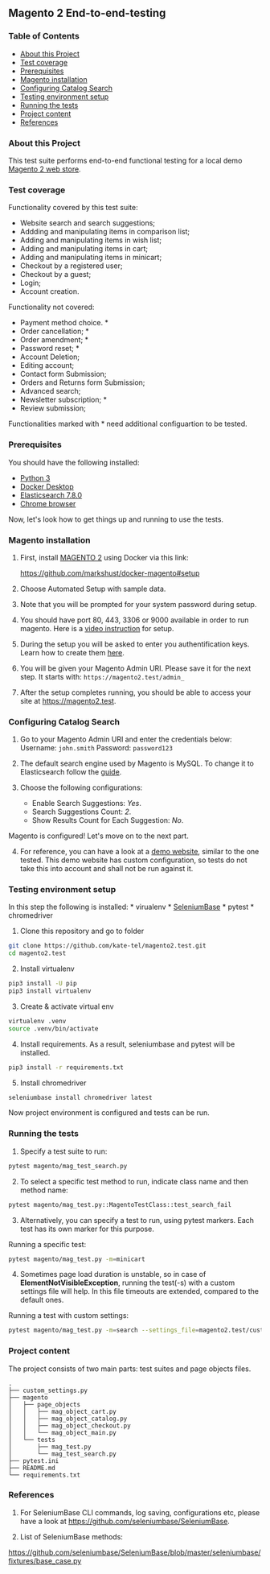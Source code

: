 ## **Magento 2 End-to-end-testing**

### **Table of Contents**

* [About this Project](#about-this-project)
* [Test coverage](#test-coverage)
* [Prerequisites](#prerequisites)
* [Magento installation](#magento-installation)
* [Configuring Catalog Search](#configuring-catalog-search)
* [Testing environment setup](#testing-environment-setup)
* [Running the tests](#running-the-tests)
* [Project content](#project-content)
* [References](#references)

### **About this Project**

This test suite performs end-to-end functional testing for a local demo [Magento 2 web store](https://magento.com/).

### **Test coverage**

Functionality covered by this test suite:

* Website search and search suggestions;
* Addding and manipulating items in comparison list;
* Adding and manipulating items in wish list;
* Adding and manipulating items in cart;
* Adding and manipulating items in minicart;
* Checkout by a registered user;
* Checkout by a guest;
* Login;
* Account creation.

Functionality not covered:

* Payment method choice. *
* Order cancellation; *
* Order amendment;    *
* Password reset; *
* Account Deletion;
* Editing account;
* Contact form Submission;
* Orders and Returns form Submission;
* Advanced search;
* Newsletter subscription;    *
* Review submission;

Functionalities marked with * need additional configuartion to be tested.

### **Prerequisites**

You should have the following installed:

* [Python 3](https://www.python.org/downloads/)
* [Docker Desktop](https://www.docker.com/products/docker-desktop)
* [Elasticsearch 7.8.0](https://www.elastic.co/guide/en/elasticsearch/reference/current/getting-started-install.html#run-elasticsearch-local)
* [Chrome browser](https://www.google.com/chrome/)

Now, let's look how to get things up and running to use the tests.

### **Magento installation**

1. First, install [MAGENTO 2](https://magento.com/) using Docker via this link:

    https://github.com/markshust/docker-magento#setup

2. Choose Automated Setup with sample data.

3. Note that you will be prompted for your system password during setup.

4. You should have port 80, 443, 3306 or 9000 available in order to run magento. Here is a [video instruction](https://courses.m.academy/courses/setup-magento-2-development-environment-docker/lectures/8974570) for setup.

5. During the setup you will be asked to enter you authentification keys. Learn how to create them [here](https://devdocs.magento.com/guides/v2.3/install-gde/prereq/connect-auth.html).

6. You will be given your Magento Admin URI. Please save it for the next step. It starts with: `https://magento2.test/admin_`

7. After the setup completes running, you should be able to access your site at https://magento2.test.

### **Configuring Catalog Search**

1. Go to your Magento Admin URI and enter the credentials below:
    Username: `john.smith`
    Password: `password123`

2. The default search engine used by Magento is MySQL. To change it to Elasticsearch follow the [guide](https://docs.magento.com/user-guide/catalog/search-elasticsearch.html#step-1-configure-search-options). 

3. Choose the following configurations:
    * Enable Search Suggestions: _Yes_.
    * Search Suggestions Count: _2_.
    * Show Results Count for Each Suggestion: _No_.

Magento is configured! Let's move on to the next part.

4. For reference, you can have a look at a [demo website](http://demo.magento-elastic-suite.io/index.php), similar to the one tested. This demo website has custom configuration, so tests do not take this into account and shall not be run against it.

### **Testing environment setup**   

In this step the following is installed:
    * virualenv
    * [SeleniumBase](https://seleniumbase.io/)
    * pytest
    * chromedriver

1. Clone this repository and go to folder

```bash
git clone https://github.com/kate-tel/magento2.test.git
cd magento2.test
```

2. Install virtualenv

```bash
pip3 install -U pip
pip3 install virtualenv
```

3. Create & activate virtual env

```bash
virtualenv .venv
source .venv/bin/activate
```

4. Install requirements. As a result, seleniumbase and pytest will be installed.

```bash
pip3 install -r requirements.txt
```

5. Install chromedriver

```bash
seleniumbase install chromedriver latest
```

Now project environment is configured and tests can be run.

### **Running the tests**

1. Specify a test suite to run:
```bash
pytest magento/mag_test_search.py
```

2. To select a specific test method to run, indicate class name and then method name:

```bash
pytest magento/mag_test.py::MagentoTestClass::test_search_fail
```

3. Alternatively, you can specify a test to run, using pytest markers. Each test has its own marker for this purpose.

Running a specific test:

```bash
pytest magento/mag_test.py -m=minicart
```

4. Sometimes page load duration is unstable, so in case of **ElementNotVisibleException**, running the test(-s) with a custom settings file will help. In this file timeouts are extended, compared to the default ones.

Running a test with custom settings:

```bash
pytest magento/mag_test.py -m=search --settings_file=magento2.test/custom_settings.py
```

### **Project content**

The project consists of two main parts: test suites and page objects files.
```
.
├── custom_settings.py 
├── magento 
│   ├── page_objects
│   │   ├── mag_object_cart.py 
│   │   ├── mag_object_catalog.py 
│   │   ├── mag_object_checkout.py
│   │   └── mag_object_main.py 
│   └── tests
│       ├── mag_test.py
│       └── mag_test_search.py
├── pytest.ini
├── README.md
└── requirements.txt

```

### **References**

1. For SeleniumBase CLI commands, log saving, configurations etc, please have a look at https://github.com/seleniumbase/SeleniumBase.

2. List of SeleniumBase methods:

https://github.com/seleniumbase/SeleniumBase/blob/master/seleniumbase/fixtures/base_case.py
